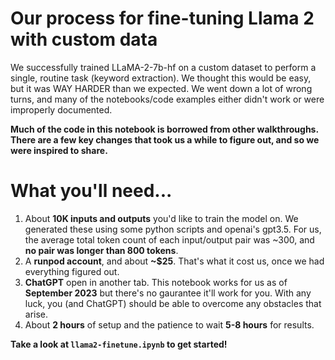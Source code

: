 # Our process for fine-tuning Llama 2 with custom data

We successfully trained LLaMA-2-7b-hf on a custom dataset to perform a single, routine task (keyword extraction). We thought this would be easy, but it was WAY HARDER than we expected. We went down a lot of wrong turns, and many of the notebooks/code examples either didn't work or were improperly documented. 

**Much of the code in this notebook is borrowed from other walkthroughs. There are a few key changes that took us a while to figure out, and so we were inspired to share.**

# What you'll need...

1. About **10K inputs and outputs** you'd like to train the model on. We generated these using some python scripts and openai's gpt3.5. For us, the average total token count of each input/output pair was ~300, and **no pair was longer than 800 tokens**.
2. A **runpod account**, and about **~$25**. That's what it cost us, once we had everything figured out. 
3. **ChatGPT** open in another tab. This notebook works for us as of **September 2023** but there's no gaurantee it'll work for you. With any luck, you (and ChatGPT) should be able to overcome any obstacles that arise. 
4. About **2 hours** of setup and the patience to wait **5-8 hours** for results.

**Take a look at ```llama2-finetune.ipynb``` to  get started!**
